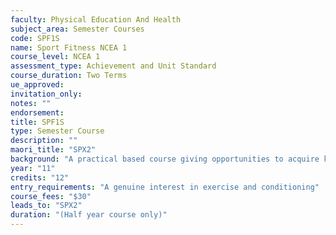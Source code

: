 ```yaml
---
faculty: Physical Education And Health
subject_area: Semester Courses
code: SPF1S
name: Sport Fitness NCEA 1
course_level: NCEA 1
assessment_type: Achievement and Unit Standard
course_duration: Two Terms
ue_approved: 
invitation_only: 
notes: ""
endorsement: 
title: SPF1S
type: Semester Course
description: ""
maori_title: "SPX2"
background: "A practical based course giving opportunities to acquire knowledge and understanding of fitness and exercise activities. Student will demonstrate a number of exercise techniques in using gym equipment, participate in fitness activities related to a sport of their choice and participate in leisure activities."
year: "11"
credits: "12"
entry_requirements: "A genuine interest in exercise and conditioning"
course_fees: "$30"
leads_to: "SPX2"
duration: "(Half year course only)"
---
```

